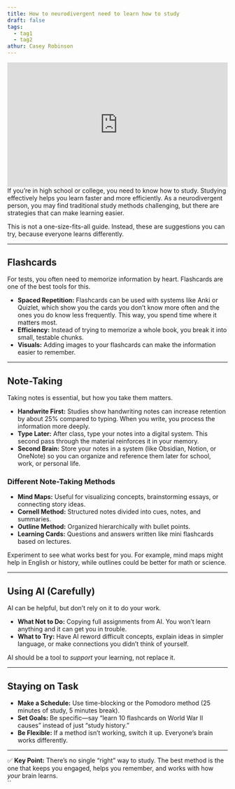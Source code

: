```yaml
---
title: How to neurodivergent need to learn how to study
draft: false
tags:
  - tag1
  - tag2
athur: Casey Robinson
---
```

<div style="position:relative; padding-bottom:56.25%; height:0; overflow:hidden;">
  <iframe src="https://www.youtube.com/embed/VIDEO_ID"
      style="position:absolute; top:0; left:0; width:100%; height:100%; border:0;"
      allowfullscreen>
  </iframe>
</div>
If you’re in high school or college, you need to know how to study. Studying effectively helps you learn faster and more efficiently. As a neurodivergent person, you may find traditional study methods challenging, but there are strategies that can make learning easier.  

This is not a one-size-fits-all guide. Instead, these are suggestions you can try, because everyone learns differently.  

---

## Flashcards  
For tests, you often need to memorize information by heart. Flashcards are one of the best tools for this.  

- **Spaced Repetition:** Flashcards can be used with systems like Anki or Quizlet, which show you the cards you don’t know more often and the ones you do know less frequently. This way, you spend time where it matters most.  
- **Efficiency:** Instead of trying to memorize a whole book, you break it into small, testable chunks.  
- **Visuals:** Adding images to your flashcards can make the information easier to remember.  

---

## Note-Taking  
Taking notes is essential, but how you take them matters.  

- **Handwrite First:** Studies show handwriting notes can increase retention by about 25% compared to typing. When you write, you process the information more deeply.  
- **Type Later:** After class, type your notes into a digital system. This second pass through the material reinforces it in your memory.  
- **Second Brain:** Store your notes in a system (like Obsidian, Notion, or OneNote) so you can organize and reference them later for school, work, or personal life.  

### Different Note-Taking Methods  
- **Mind Maps:** Useful for visualizing concepts, brainstorming essays, or connecting story ideas.  
- **Cornell Method:** Structured notes divided into cues, notes, and summaries.  
- **Outline Method:** Organized hierarchically with bullet points.  
- **Learning Cards:** Questions and answers written like mini flashcards based on lectures.  

Experiment to see what works best for you. For example, mind maps might help in English or history, while outlines could be better for math or science.  

---

## Using AI (Carefully)  
AI can be helpful, but don’t rely on it to do your work.  

- **What Not to Do:** Copying full assignments from AI. You won’t learn anything and it can get you in trouble.  
- **What to Try:** Have AI reword difficult concepts, explain ideas in simpler language, or make connections you didn’t think of yourself.  

AI should be a tool to *support* your learning, not replace it.  

---

## Staying on Task  
- **Make a Schedule:** Use time-blocking or the Pomodoro method (25 minutes of study, 5 minutes break).  
- **Set Goals:** Be specific—say “learn 10 flashcards on World War II causes” instead of just “study history.”  
- **Be Flexible:** If a method isn’t working, switch it up. Everyone’s brain works differently.  

---

✅ **Key Point:** There’s no single “right” way to study. The best method is the one that keeps you engaged, helps you remember, and works with how *your* brain learns.  
``